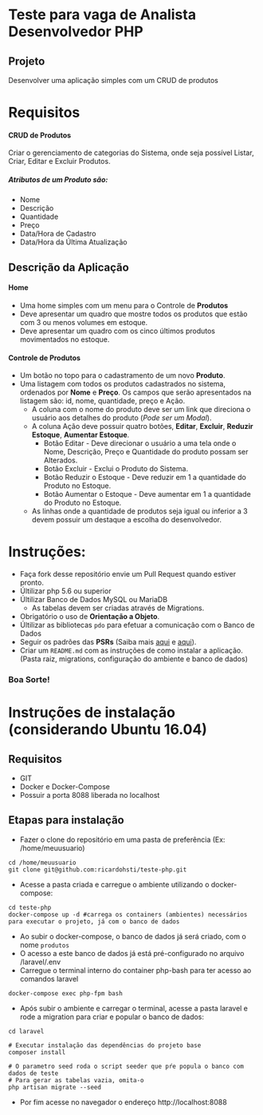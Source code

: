 # Teste para vaga de Analista Desenvolvedor PHP

## Projeto
Desenvolver uma aplicação simples com um CRUD de produtos

# Requisitos

#### CRUD de Produtos

Criar o gerenciamento de categorias do Sistema, onde seja possível Listar, Criar, Editar e Excluir Produtos.


##### Atributos de um Produto são:
- Nome
- Descrição
- Quantidade
- Preço
- Data/Hora de Cadastro
- Data/Hora da Última Atualização

## Descrição da Aplicação

#### Home

- Uma home simples com um menu para o Controle de **Produtos**
- Deve apresentar um quadro que mostre todos os produtos que estão com 3 ou menos volumes em estoque.
- Deve apresentar um quadro com os cinco últimos produtos movimentados no estoque.

#### Controle de Produtos

- Um botão no topo para o cadastramento de um novo **Produto**.
- Uma listagem com todos os produtos cadastrados no sistema, ordenados por **Nome** e **Preço**. Os campos que serão apresentados na listagem são: id, nome, quantidade, preço e Ação.
    - A coluna com o nome do produto deve ser um link que direciona o usuário aos detalhes do produto (*Pode ser um Modal*).
    - A coluna Ação deve possuir quatro botões, **Editar**, **Excluir**, **Reduzir Estoque**, **Aumentar Estoque**.
        - Botão Editar - Deve direcionar o usuário a uma tela onde o Nome, Descrição, Preço e Quantidade do produto possam ser Alterados.
        - Botão Excluir - Exclui o Produto do Sistema.
        - Botão Reduzir o Estoque - Deve reduzir em 1 a quantidade do Produto no Estoque.
        - Botão Aumentar o Estoque - Deve aumentar em 1 a quantidade do Produto no Estoque.
    - As linhas onde a quantidade de produtos seja igual ou inferior a 3 devem possuir um destaque a escolha do desenvolvedor.


# Instruções:
- Faça fork desse repositório envie um Pull Request quando estiver pronto.
- Últilizar php 5.6 ou superior
- Últilizar Banco de Dados MySQL ou MariaDB
    - As tabelas devem ser criadas através de Migrations.
- Obrigatório o uso de **Orientação a Objeto**.
- Últilizar as bibliotecas `pdo` para efetuar a comunicação com o Banco de Dados
- Seguir os padrões das **PSRs** (Saiba mais [aqui](http://br.phptherightway.com/) e [aqui](https://www.php-fig.org/psr/)).
- Criar um `README.md` com as instruções de como instalar a aplicação. (Pasta raiz, migrations, configuração do ambiente e banco de dados)


### Boa Sorte!

# Instruções de instalação (considerando Ubuntu 16.04)
## Requisitos
- GIT
- Docker e Docker-Compose
- Possuir a porta 8088 liberada no localhost


## Etapas para instalação
- Fazer o clone do repositório em uma pasta de preferência (Ex: /home/meuusuario)
```shell
cd /home/meuusuario
git clone git@github.com:ricardohsti/teste-php.git
```
- Acesse a pasta criada e carregue o ambiente utilizando o docker-compose:
```shell
cd teste-php
docker-compose up -d #carrega os containers (ambientes) necessários para executar o projeto, já com o banco de dados
```
- Ao subir o docker-compose, o banco de dados já será criado, com o nome `produtos`
- O acesso a este banco de dados já está pré-configurado no arquivo /laravel/.env
- Carregue o terminal interno do container php-bash para ter acesso ao comandos laravel
```shell
docker-compose exec php-fpm bash
```
- Após subir o ambiente e carregar o terminal, acesse a pasta laravel e rode a migration para criar e popular o banco de dados:
```shell
cd laravel

# Executar instalação das dependências do projeto base
composer install

# O parametro seed roda o script seeder que pŕe popula o banco com dados de teste
# Para gerar as tabelas vazia, omita-o
php artisan migrate --seed 
```
- Por fim acesse no navegador o endereço http://localhost:8088